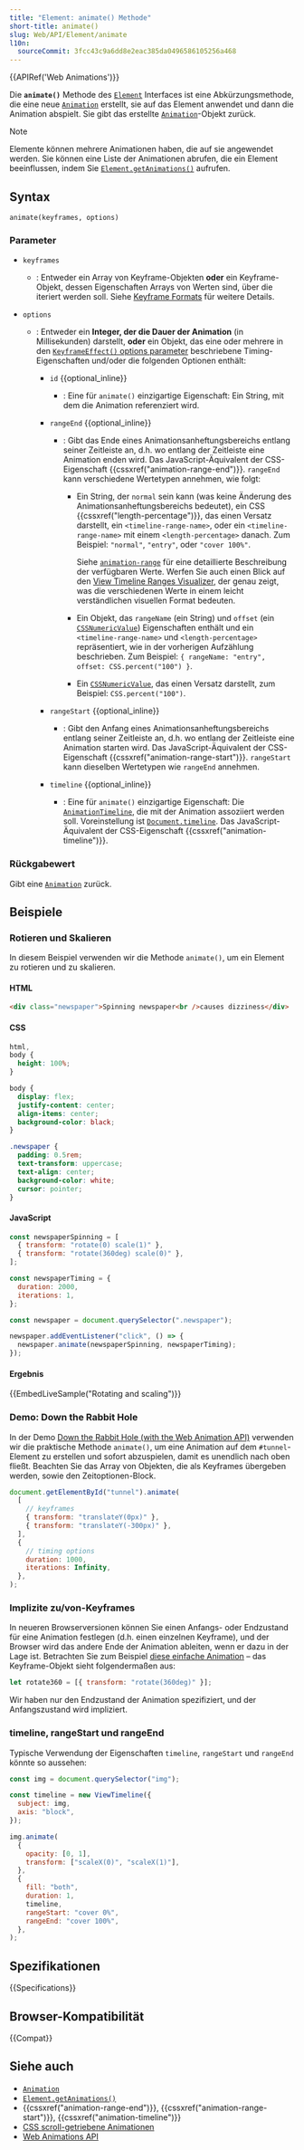 ```yaml
---
title: "Element: animate() Methode"
short-title: animate()
slug: Web/API/Element/animate
l10n:
  sourceCommit: 3fcc43c9a6dd8e2eac385da0496586105256a468
---
```


{{APIRef('Web Animations')}}

Die **`animate()`** Methode des [`Element`](/de/docs/Web/API/Element) Interfaces ist eine Abkürzungsmethode, die eine neue [`Animation`](/de/docs/Web/API/Animation) erstellt, sie auf das Element anwendet und dann die Animation abspielt. Sie gibt das erstellte [`Animation`](/de/docs/Web/API/Animation)-Objekt zurück.

> [!NOTE]
> Elemente können mehrere Animationen haben, die auf sie angewendet werden. Sie können eine Liste der Animationen abrufen, die ein Element beeinflussen, indem Sie [`Element.getAnimations()`](/de/docs/Web/API/Element/getAnimations) aufrufen.

## Syntax

```js-nolint
animate(keyframes, options)
```

### Parameter

- `keyframes`
  - : Entweder ein Array von Keyframe-Objekten **oder** ein Keyframe-Objekt, dessen Eigenschaften Arrays von Werten sind, über die iteriert werden soll. Siehe [Keyframe Formats](/de/docs/Web/API/Web_Animations_API/Keyframe_Formats) für weitere Details.
- `options`

  - : Entweder ein **Integer, der die Dauer der Animation** (in Millisekunden) darstellt, **oder** ein Objekt, das eine oder mehrere in den [`KeyframeEffect()` options parameter](/de/docs/Web/API/KeyframeEffect/KeyframeEffect#parameters) beschriebene Timing-Eigenschaften und/oder die folgenden Optionen enthält:

    - `id` {{optional_inline}}
      - : Eine für `animate()` einzigartige Eigenschaft: Ein String, mit dem die Animation referenziert wird.
    - `rangeEnd` {{optional_inline}}

      - : Gibt das Ende eines Animationsanheftungsbereichs entlang seiner Zeitleiste an, d.h. wo entlang der Zeitleiste eine Animation enden wird. Das JavaScript-Äquivalent der CSS-Eigenschaft {{cssxref("animation-range-end")}}. `rangeEnd` kann verschiedene Wertetypen annehmen, wie folgt:

        - Ein String, der `normal` sein kann (was keine Änderung des Animationsanheftungsbereichs bedeutet), ein CSS {{cssxref("length-percentage")}}, das einen Versatz darstellt, ein `<timeline-range-name>`, oder ein `<timeline-range-name>` mit einem `<length-percentage>` danach. Zum Beispiel: `"normal"`, `"entry"`, oder `"cover 100%"`.

          Siehe [`animation-range`](/de/docs/Web/CSS/animation-range) für eine detaillierte Beschreibung der verfügbaren Werte. Werfen Sie auch einen Blick auf den [View Timeline Ranges Visualizer](https://scroll-driven-animations.style/tools/view-timeline/ranges/), der genau zeigt, was die verschiedenen Werte in einem leicht verständlichen visuellen Format bedeuten.

        - Ein Objekt, das `rangeName` (ein String) und `offset` (ein [`CSSNumericValue`](/de/docs/Web/API/CSSNumericValue)) Eigenschaften enthält und ein `<timeline-range-name>` und `<length-percentage>` repräsentiert, wie in der vorherigen Aufzählung beschrieben. Zum Beispiel: `{ rangeName: "entry", offset: CSS.percent("100") }`.
        - Ein [`CSSNumericValue`](/de/docs/Web/API/CSSNumericValue), das einen Versatz darstellt, zum Beispiel: `CSS.percent("100")`.

    - `rangeStart` {{optional_inline}}
      - : Gibt den Anfang eines Animationsanheftungsbereichs entlang seiner Zeitleiste an, d.h. wo entlang der Zeitleiste eine Animation starten wird. Das JavaScript-Äquivalent der CSS-Eigenschaft {{cssxref("animation-range-start")}}. `rangeStart` kann dieselben Wertetypen wie `rangeEnd` annehmen.
    - `timeline` {{optional_inline}}
      - : Eine für `animate()` einzigartige Eigenschaft: Die [`AnimationTimeline`](/de/docs/Web/API/AnimationTimeline), die mit der Animation assoziiert werden soll. Voreinstellung ist [`Document.timeline`](/de/docs/Web/API/Document/timeline). Das JavaScript-Äquivalent der CSS-Eigenschaft {{cssxref("animation-timeline")}}.

### Rückgabewert

Gibt eine [`Animation`](/de/docs/Web/API/Animation) zurück.

## Beispiele

### Rotieren und Skalieren

In diesem Beispiel verwenden wir die Methode `animate()`, um ein Element zu rotieren und zu skalieren.

#### HTML

```html
<div class="newspaper">Spinning newspaper<br />causes dizziness</div>
```

#### CSS

```css
html,
body {
  height: 100%;
}

body {
  display: flex;
  justify-content: center;
  align-items: center;
  background-color: black;
}

.newspaper {
  padding: 0.5rem;
  text-transform: uppercase;
  text-align: center;
  background-color: white;
  cursor: pointer;
}
```

#### JavaScript

```js
const newspaperSpinning = [
  { transform: "rotate(0) scale(1)" },
  { transform: "rotate(360deg) scale(0)" },
];

const newspaperTiming = {
  duration: 2000,
  iterations: 1,
};

const newspaper = document.querySelector(".newspaper");

newspaper.addEventListener("click", () => {
  newspaper.animate(newspaperSpinning, newspaperTiming);
});
```

#### Ergebnis

{{EmbedLiveSample("Rotating and scaling")}}

### Demo: Down the Rabbit Hole

In der Demo [Down the Rabbit Hole (with the Web Animation API)](https://codepen.io/rachelnabors/pen/rxpmJL/?editors=0010) verwenden wir die praktische Methode `animate()`, um eine Animation auf dem `#tunnel`-Element zu erstellen und sofort abzuspielen, damit es unendlich nach oben fließt. Beachten Sie das Array von Objekten, die als Keyframes übergeben werden, sowie den Zeitoptionen-Block.

```js
document.getElementById("tunnel").animate(
  [
    // keyframes
    { transform: "translateY(0px)" },
    { transform: "translateY(-300px)" },
  ],
  {
    // timing options
    duration: 1000,
    iterations: Infinity,
  },
);
```

### Implizite zu/von-Keyframes

In neueren Browserversionen können Sie einen Anfangs- oder Endzustand für eine Animation festlegen (d.h. einen einzelnen Keyframe), und der Browser wird das andere Ende der Animation ableiten, wenn er dazu in der Lage ist. Betrachten Sie zum Beispiel [diese einfache Animation](https://mdn.github.io/dom-examples/web-animations-api/implicit-keyframes.html) – das Keyframe-Objekt sieht folgendermaßen aus:

```js
let rotate360 = [{ transform: "rotate(360deg)" }];
```

Wir haben nur den Endzustand der Animation spezifiziert, und der Anfangszustand wird impliziert.

### timeline, rangeStart und rangeEnd

Typische Verwendung der Eigenschaften `timeline`, `rangeStart` und `rangeEnd` könnte so aussehen:

```js
const img = document.querySelector("img");

const timeline = new ViewTimeline({
  subject: img,
  axis: "block",
});

img.animate(
  {
    opacity: [0, 1],
    transform: ["scaleX(0)", "scaleX(1)"],
  },
  {
    fill: "both",
    duration: 1,
    timeline,
    rangeStart: "cover 0%",
    rangeEnd: "cover 100%",
  },
);
```

## Spezifikationen

{{Specifications}}

## Browser-Kompatibilität

{{Compat}}

## Siehe auch

- [`Animation`](/de/docs/Web/API/Animation)
- [`Element.getAnimations()`](/de/docs/Web/API/Element/getAnimations)
- {{cssxref("animation-range-end")}}, {{cssxref("animation-range-start")}}, {{cssxref("animation-timeline")}}
- [CSS scroll-getriebene Animationen](/de/docs/Web/CSS/CSS_scroll-driven_animations)
- [Web Animations API](/de/docs/Web/API/Web_Animations_API)
